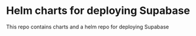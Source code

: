 # Helm charts for deploying Supabase

This repo contains charts and a helm repo for deploying Supabase